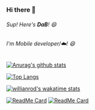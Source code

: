 
### Hi there 👋

###### Sup! Here's **DaB**! 😄

###### I'm Mobile developer/☁️! 😄

[![Anurag's github stats](https://github-readme-stats.vercel.app/api?username=dab246&theme=tokyonight&show_icons=true)](https://github.com/anuraghazra/github-readme-stats)

[![Top Langs](https://github-readme-stats.vercel.app/api/top-langs/?username=dab246&layout=compact&theme=tokyonight&show_icons=true)](https://github.com/anuraghazra/github-readme-stats)

[![willianrod's wakatime stats](https://github-readme-stats.vercel.app/api/wakatime?username=dab246&theme=tokyonight&layout=compactl)](https://github.com/anuraghazra/github-readme-stats)

[![ReadMe Card](https://github-readme-stats.vercel.app/api/pin/?username=linagora&repo=linshare-mobile-flutter-app&theme=tokyonight)](https://github.com/linagora/linshare-mobile-flutter-app)
[![ReadMe Card](https://github-readme-stats.vercel.app/api/pin/?username=linagora&repo=linshare-mobile-android-app&theme=tokyonight)](https://github.com/linagora/linshare-mobile-android-app)
